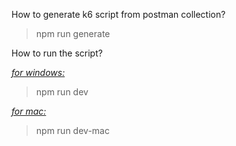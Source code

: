 How to generate k6 script from postman collection?

> npm run generate

How to run the script?

<i><u>for windows:</u></i>

> npm run dev

<i><u>for mac:</u></i>

> npm run dev-mac
